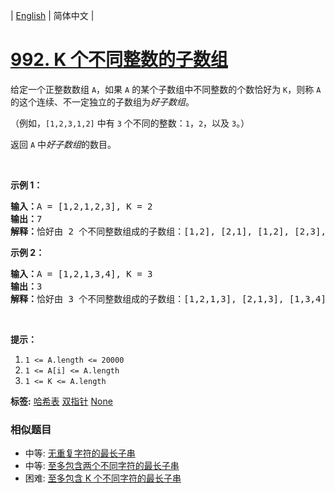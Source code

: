 | [English](README_EN.md) | 简体中文 |

# [992. K 个不同整数的子数组](https://leetcode-cn.com/problems/subarrays-with-k-different-integers)
<p>给定一个正整数数组 <code>A</code>，如果 <code>A</code>&nbsp;的某个子数组中不同整数的个数恰好为 <code>K</code>，则称 <code>A</code> 的这个连续、不一定独立的子数组为<em>好子数组</em>。</p>

<p>（例如，<code>[1,2,3,1,2]</code> 中有&nbsp;<code>3</code>&nbsp;个不同的整数：<code>1</code>，<code>2</code>，以及&nbsp;<code>3</code>。）</p>

<p>返回&nbsp;<code>A</code>&nbsp;中<em>好子数组</em>的数目。</p>

<p>&nbsp;</p>

<p><strong>示例 1：</strong></p>

<pre><strong>输入：</strong>A = [1,2,1,2,3], K = 2
<strong>输出：</strong>7
<strong>解释：</strong>恰好由 2 个不同整数组成的子数组：[1,2], [2,1], [1,2], [2,3], [1,2,1], [2,1,2], [1,2,1,2].
</pre>

<p><strong>示例 2：</strong></p>

<pre><strong>输入：</strong>A = [1,2,1,3,4], K = 3
<strong>输出：</strong>3
<strong>解释：</strong>恰好由 3 个不同整数组成的子数组：[1,2,1,3], [2,1,3], [1,3,4].
</pre>

<p>&nbsp;</p>

<p><strong>提示：</strong></p>

<ol>
	<li><code>1 &lt;= A.length &lt;= 20000</code></li>
	<li><code>1 &lt;= A[i] &lt;= A.length</code></li>
	<li><code>1 &lt;= K &lt;= A.length</code></li>
</ol>

**标签:**  [哈希表](https://leetcode-cn.com/tag/hash-table) [双指针](https://leetcode-cn.com/tag/two-pointers) [None](https://leetcode-cn.com/tag/sliding-window) 
 ### 相似题目
- 中等:	[无重复字符的最长子串](https://leetcode-cn.com/problems/longest-substring-without-repeating-characters) 
- 中等:	[至多包含两个不同字符的最长子串](https://leetcode-cn.com/problems/longest-substring-with-at-most-two-distinct-characters) 
- 困难:	[至多包含 K 个不同字符的最长子串](https://leetcode-cn.com/problems/longest-substring-with-at-most-k-distinct-characters) 
